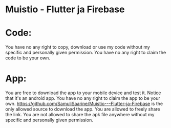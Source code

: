 # Muistio - Flutter ja Firebase

# Code:
You have no any right to copy, download or use my code without my specific and personally given permission.
You have no any right to claim the code to be your own.

# App:
You are free to download the app to your mobile device and test it. Notice that it's an android app.
You have no any right to claim the app to be your own.
https://github.com/SamuliSaarine/Muistio---Flutter-ja-Firebase is the only allowed source to download the app. You are allowed to freely share the link.
You are not allowed to share the apk file anywhere without my specific and personally given permission.
